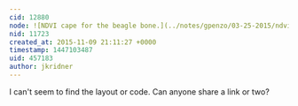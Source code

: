 ```yaml
---
cid: 12880
node: ![NDVI cape for the beagle bone.](../notes/gpenzo/03-25-2015/ndvi-cape-for-the-beagle-bone)
nid: 11723
created_at: 2015-11-09 21:11:27 +0000
timestamp: 1447103487
uid: 457183
author: jkridner
---
```


I can't seem to find the layout or code. Can anyone share a link or two?